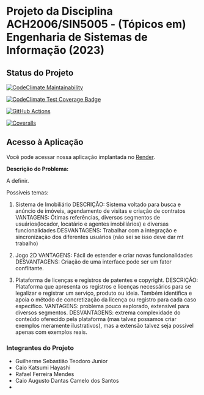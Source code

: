 # Projeto da Disciplina ACH2006/SIN5005 - (Tópicos em) Engenharia de Sistemas de Informação (2023)

## Status do Projeto

[![CodeClimate Maintainability](https://api.codeclimate.com/v1/badges/ed3b115245979de5388e/maintainability)](https://codeclimate.com/github/CaioKatsumi/EP_ESI/maintainability)

[![CodeClimate Test Coverage Badge](https://api.codeclimate.com/v1/badges/ed3b115245979de5388e/test_coverage)](https://codeclimate.com/github/CaioKatsumi/EP_ESI/test_coverage)


[![GitHub Actions](https://github.com/CaioKatsumi/EP_ESI/actions/.github/workflows/rails-ci.yml/badge.svg)](https://github.com/CaioKatsumi/EP_ESI/actions)

[![Coveralls](https://coveralls.io/repos/github/your-username/your-project/badge.svg)](https://coveralls.io/github/CaioKatsumi/EP_ESI)

## Acesso à Aplicação

Você pode acessar nossa aplicação implantada no [Render](https://projeto-esi.onrender.com/).


**Descrição do Problema:**

A definir.

Possíveis temas:

1.  Sistema de Imobiliário
DESCRIÇÃO: Sistema voltado para busca e anúncio de imóveis, agendamento de visitas e criação de contratos
VANTAGENS: Ótimas referências, diversos segmentos de usuários(locador, locatário e agentes imobiliários) e diversas funcionalidades
DESVANTAGENS: Trabalhar com a integração e sincronização dos diferentes usuários (não sei se isso deve dar mt trabalho)

2.  Jogo 2D
VANTAGENS: Fácil de estender e criar novas funcionalidades
DESVANTAGENS: Criação de uma interface pode ser um fator  conflitante.

3. Plataforma de licenças e registros de patentes e copyright.
DESCRIÇÃO: Plataforma que apresenta os registros e licenças necessários para se legalizar e registrar um serviço, produto ou ideia. Também identifica e apoia o método de concretização da licença ou registro para cada caso específico.
VANTAGENS: problema pouco explorado, extensível para diversos segmentos.
DESVANTAGENS: extrema complexidade do conteúdo oferecido pela plataforma (mas talvez possamos criar exemplos meramente ilustrativos), mas a  extensão talvez seja possível apenas com exemplos reais.

### Integrantes do Projeto

- Guilherme Sebastião Teodoro Junior
- Caio Katsumi Hayashi
- Rafael Ferreira Mendes
- Caio Augusto Dantas Camelo dos Santos
- 


